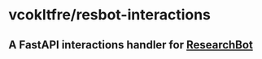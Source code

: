 # vcokltfre/resbot-interactions

## A FastAPI interactions handler for [ResearchBot](https://github.com/vcokltfre/ResearchBot)